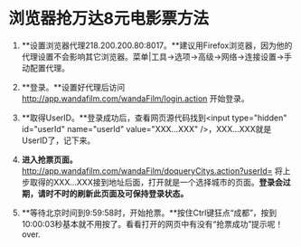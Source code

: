 # 浏览器抢万达8元电影票方法

1. **设置浏览器代理218.200.200.80:8017。**建议用Firefox浏览器，因为他的代理设置不会影响其它浏览器。菜单|工具->选项->高级->网络->连接设置->手动配置代理。

1. **登录。**设置好代理后访问 http://app.wandafilm.com/wandaFilm/login.action 开始登录。

1. **取得UserID。**登录成功后，查看网页源代码找到\<input type="hidden" id="userId" name="userId" value="XXX...XXX" /\>，XXX...XXX就是UserID了，记下来。

1. **进入抢票页面。** http://app.wandafilm.com/wandaFilm/doqueryCitys.action?userId= 将上步取得的XXX...XXX接到地址后面，打开就是一个选择城市的页面。**登录会过期，请时不时的刷新此页面及可保持登录状态。**

1. **等待北京时间到9:59:58时，开始抢票。**按住Ctrl键狂点“成都”，按到10:00:03秒基本就不用按了。看看打开的网页中有没有“抢票成功”提示呢！over.
